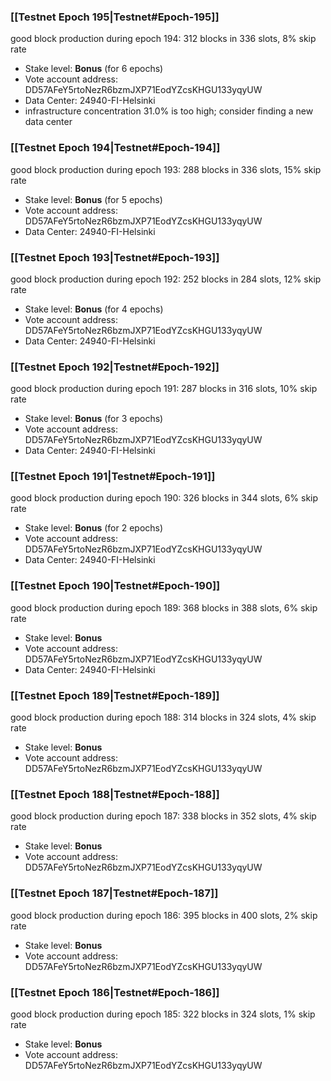 ### [[Testnet Epoch 195|Testnet#Epoch-195]]
good block production during epoch 194: 312 blocks in 336 slots, 8% skip rate
* Stake level: **Bonus** (for 6 epochs)
* Vote account address: DD57AFeY5rtoNezR6bzmJXP71EodYZcsKHGU133yqyUW
* Data Center: 24940-FI-Helsinki
* infrastructure concentration 31.0% is too high; consider finding a new data center
### [[Testnet Epoch 194|Testnet#Epoch-194]]
good block production during epoch 193: 288 blocks in 336 slots, 15% skip rate
* Stake level: **Bonus** (for 5 epochs)
* Vote account address: DD57AFeY5rtoNezR6bzmJXP71EodYZcsKHGU133yqyUW
* Data Center: 24940-FI-Helsinki
### [[Testnet Epoch 193|Testnet#Epoch-193]]
good block production during epoch 192: 252 blocks in 284 slots, 12% skip rate
* Stake level: **Bonus** (for 4 epochs)
* Vote account address: DD57AFeY5rtoNezR6bzmJXP71EodYZcsKHGU133yqyUW
* Data Center: 24940-FI-Helsinki
### [[Testnet Epoch 192|Testnet#Epoch-192]]
good block production during epoch 191: 287 blocks in 316 slots, 10% skip rate
* Stake level: **Bonus** (for 3 epochs)
* Vote account address: DD57AFeY5rtoNezR6bzmJXP71EodYZcsKHGU133yqyUW
* Data Center: 24940-FI-Helsinki
### [[Testnet Epoch 191|Testnet#Epoch-191]]
good block production during epoch 190: 326 blocks in 344 slots, 6% skip rate
* Stake level: **Bonus** (for 2 epochs)
* Vote account address: DD57AFeY5rtoNezR6bzmJXP71EodYZcsKHGU133yqyUW
* Data Center: 24940-FI-Helsinki
### [[Testnet Epoch 190|Testnet#Epoch-190]]
good block production during epoch 189: 368 blocks in 388 slots, 6% skip rate
* Stake level: **Bonus**
* Vote account address: DD57AFeY5rtoNezR6bzmJXP71EodYZcsKHGU133yqyUW
* Data Center: 24940-FI-Helsinki
### [[Testnet Epoch 189|Testnet#Epoch-189]]
good block production during epoch 188: 314 blocks in 324 slots, 4% skip rate
* Stake level: **Bonus**
* Vote account address: DD57AFeY5rtoNezR6bzmJXP71EodYZcsKHGU133yqyUW
### [[Testnet Epoch 188|Testnet#Epoch-188]]
good block production during epoch 187: 338 blocks in 352 slots, 4% skip rate
* Stake level: **Bonus**
* Vote account address: DD57AFeY5rtoNezR6bzmJXP71EodYZcsKHGU133yqyUW
### [[Testnet Epoch 187|Testnet#Epoch-187]]
good block production during epoch 186: 395 blocks in 400 slots, 2% skip rate
* Stake level: **Bonus**
* Vote account address: DD57AFeY5rtoNezR6bzmJXP71EodYZcsKHGU133yqyUW
### [[Testnet Epoch 186|Testnet#Epoch-186]]
good block production during epoch 185: 322 blocks in 324 slots, 1% skip rate
* Stake level: **Bonus**
* Vote account address: DD57AFeY5rtoNezR6bzmJXP71EodYZcsKHGU133yqyUW